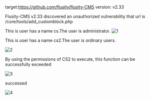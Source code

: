 target:https://github.com/flusity/flusity-CMS
version: v2.33

Flusity-CMS v2.33 discovered an unauthorized vulnerability that url is /core/tools/add_customblock.php



This is user has a name cs.The user is administrator. 
![1](https://github.com/Hckwzh/cms/assets/128144400/999adbd3-b044-477c-b2c8-4242e7ef4a3b)



This is user has a name cs2.The user is ordinary users.

![2](https://github.com/Hckwzh/cms/assets/128144400/85e67c82-4330-418d-910a-1eddda75313f)


By using the permissions of CS2 to execute, this function can be successfully exceeded


![3](https://github.com/Hckwzh/cms/assets/128144400/93fa346c-8425-4138-a9ea-3e990ae1e1c9)


successed

![4](https://github.com/Hckwzh/cms/assets/128144400/6b866044-f0ee-40ad-aefe-10fd740b9370)

